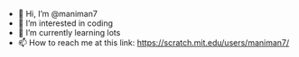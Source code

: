 - 👋 Hi, I’m @maniman7
- 👀 I’m interested in coding
- 🌱 I’m currently learning lots
- 📫 How to reach me at this link: https://scratch.mit.edu/users/maniman7/

<!---
maniman7/maniman7 is a ✨ special ✨ repository because its `README.md` (this file) appears on your GitHub profile.
You can click the Preview link to take a look at your changes.
--->
